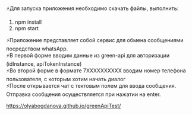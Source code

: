 ⚡Для запуска приложения необходимо скачать файлы, выполнить:
1. npm install
2. npm start

<div>⚡Приложение представляет собой сервис для обмена сообщениями посредством whatsApp.</div>
<div>⚡В первой форме вводим данные из green-api для авторизации (idInstance, apiTokenInstance)</div>
<div>⚡Во второй форме в формате 7ХХХХХХХХХХ вводим номер телефона пользователя, с которым хотим начать диалог</div>
⚡После открывается чат с тектовым полем для ввода сообщения. Отправка сообщения осуществляется при нажатии на enter.

https://olyabogdanova.github.io/greenApiTest/

